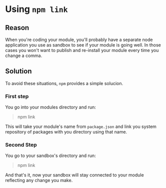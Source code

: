 # Using `npm link`
## Reason
When you're coding your module, you'll probably have a separate node application
you use as sandbox to see if your module is going well.
In those cases you won't want to publish and re-install your module every time
you change a comma. 

## Solution
To avoid these situations, `npm` provides a simple solucion.

### First step
You go into your modules directory and run:
>npm link

This will take your module's name from `package.json` and link you system
repository of packages with you directory using that name.

### Second Step
You go to your sandbox's directory and run:
>npm link <my-module-name>

And that's it, now your sandbox will stay connected to your module reflecting any
change you make.
